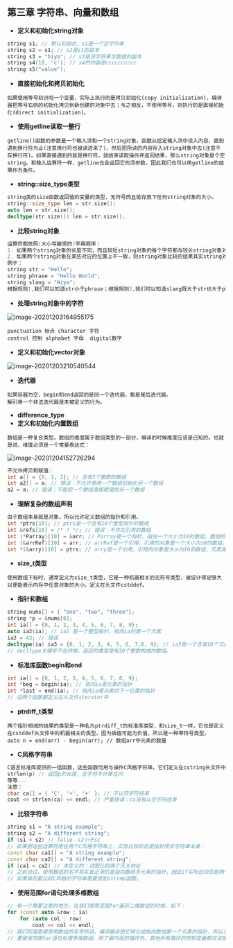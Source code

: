 ## 第三章 字符串、向量和数组

- **定义和初始化string对象**

```cpp
string s1; // 默认初始化，s1是一个空字符串
string s2 = s1; // s2是s1的副本
string s3 = "hiya"; // s3是该字符串字面值的副本
string s4(10, 'c'); // s4的内容是cccccccccc
string s5("value");
```

- **直接初始化和拷贝初始化**

```
如果使用等号初识哈一个变量，实际上执行的是拷贝初始化(copy initialization)，编译器把等号右侧的初始化拷贝到新创建的对象中去；与之相反，不使用等号，则执行的是直接初始化(direct initialization)。
```

- **使用getline读取一整行**

```
getline()函数的参数是一个输入流和一个string对象，函数从给定输入流中读入内容，直到遇到换行符为止(注意换行符也被读进来了)，然后把所读的内容存入string对象中去(注意不存换行符)。如果直接遇到的就是换行符，就结束读取操作并返回结果，那么string对象是个空string。和输入运算符一样，getline也会返回它的流参数，因此我们也可以用getline的结果作为条件。
```

- **string::size_type类型**

```cpp
string类的size函数返回值的变量的类型，无符号而且能存放下任何string对象的大小。
string::size_type len = str.size();
auto len = str.size();
decltype(str.size()) len = str.size();
```

- **比较string对象**

```cpp
运算符都依照(大小写敏感的)字典顺序：
1. 如果两个string对象的长度不同，而且较短string对象的每个字符都与较长string对象对应位置上的字符也全都相同，就说较短string对象小于较长string对象。
2. 如果两个string对象在某些对应的位置上不一致，则string对象比较的结果其实string对象中第一对相异字符比较的结果。
例子：
string str = "Hello";
string phrase = "Hello World";
string slang = "Hiya";
根据规则1,我们可以知道str小于phrase；根据规则2,我们可以知道slang既大于str也大于phrase。
```

- **处理string对象中的字符**

![image-20201203164955175](/home/kato/Workspace/Cpp-primer-5th-self-study/第三章/图片/image-20201203164955175.png)

```
punctuation 标点 character 字符
control 控制 alphabet 字母  digital数字
```

- **定义和初始化vector对象**

![image-20201203210540544](/home/kato/Workspace/Cpp-primer-5th-self-study/第三章/图片/image-20201203210540544.png)

- **迭代器**

```
如果容器为空，begin和end返回的是同一个迭代器，都是尾后迭代器。
解引用一个非法迭代器是未被定义的行为。
```

- **difference_type**
- **定义和初始化内置数组**

```
数组是一种复合类型。数组的维度属于数组类型的一部分，编译的时候维度应该是已知的。也就是说，维度必须是一个常量表达式：
```

![image-20201204152726294](/home/kato/Workspace/Cpp-primer-5th-self-study/第三章/图片/image-20201204152726294.png)

```cpp
不允许拷贝和赋值：
int a[] = {0, 1, 2}; // 含有3个整数的数组
int a2[] = a; // 错误：不允许使用一个数组初始化另一个数组
a2 = a; // 错误：不能把一个数组直接赋值给另一个数组
```

- **理解复杂的数组声明**

```cpp
由于数组本身就是对象，所以允许定义数组的指针和引用。
int *ptrs[10]; // ptrs是一个含有10个整型指针的数组
int &refs[10] = /* ? */; // 错误：不存在引用的数组
int (*Parray)[10] = &arr; // Parray是一个指针，指向一个大小为10的数组，数组的类型为int
int (&arrRef)[10] = arr; // arrRef是一个引用，引用的对象是一个大小为10的数组，类型为int
int *(&arry)[10] = ptrs; // arry是一个引用，引用的对象是大小为10的数组，元素类型为int*
```

- **size_t类型**

```
使用数组下标时，通常定义为size_t类型，它是一种机器相关的无符号类型，被设计得足够大以便能表示内存中任意对象的大小。定义在头文件cstddef。
```

- **指针和数组**

```cpp
string nums[] = { "one", "two", "three"};
string *p = &nums[0];
int ia[] = {0, 1, 2, 3, 4, 5, 6, 7, 8, 9};
auto ia2(ia); // ia2 是一个整型指针，指向ia的第一个元素
ia2 = 42; // 错误
decltype(ia) ia3 = {0, 1, 2, 3, 4, 5, 6, 7,8, 9}; // ia3是一个含有10个元素的数组
// decltype关键字不会转换，返回的类型是有10个整数构成的数组。
```

- **标准库函数begin和end**

```cpp
int ia[] = {0, 1, 2, 3, 4, 5, 6, 7, 8, 9};
int *beg = begin(ia); // 指向ia首元素的指针
int *last = end(ia); // 指向ia尾元素的下一位置的指针
// 这两个函数都定义在头文件iterator中
```

- **ptrdiff_t类型**

```
两个指针相减的结果的类型是一种名为ptrdiff_t的标准库类型，和size_t一样，它也是定义在cstddef头文件中的机器相关的类型。因为插值可能为负值，所以是一种带符号类型。
auto n = end(arr) - begin(arr); // 数组arr中元素的数量
```

- **C风格字符串**

```cpp
C语言标准库提供的一组函数，这些函数可用与操作C风格字符串，它们定义在cstring头文件中，cstring是C语言头文件string.h的C++版本。
strlen(p) // 返回p的长度，空字符不计算在内
等等...
注意：
char ca[] = { 'C', '+', '+' }; // 不以空字符结束
cout << strlen(ca) << endl; // 严重错误：ca没有以空字符结束
```

- **比较字符串**

```cpp
string s1 = "A string example";
string s2 = "A different string";
if (s1 < s2) // false：s2小于s1
// 如果把这些运算符用在两个C风格字符串上，实际比较的将是指针而非字符串本身：
const char ca1[] = "A string example";
const char ca2[] = "A different string";
if (ca1 < ca2) // 未定义的：试图比较两个无关地址
// 之前说过，使用数组的名字其实真正用的是指向数组手元素的指针，因此if实际比较的是两个const char*的值，这两个指针指向的并非同一对象，所以将得到未定义的结果。
// 如果真的要比较C风格的字符串需要用到strcmp函数。
```

- **使用范围for语句处理多维数组**

```cpp
// 有一个需要注意的地方，在我们使用范围for遍历二维数组的时候，如下：
for (const auto &row : ia)
    for (auto col : row)
        cout << col << endl;
// 我们知道直接使用数组的名字的话，编译器会把它转化成指向数组第一个元素的指针，所以当我们外层for循环没有用引用的时候，在内层for循环就会产生错误，试图对一个指针进行遍历，与初衷相去甚远。
// 要使用范围for语句处理多维数组，除了最内层的循环外，其他所有循环的控制变量都应该是引用类型。
```

